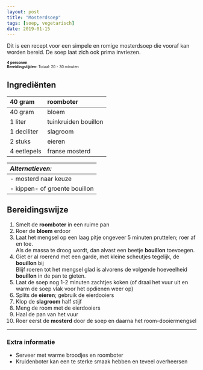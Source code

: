 ```yaml
---
layout: post
title: "Mosterdsoep"
tags: [soep, vegetarisch]
date: 2019-01-15
---
```


Dit is een recept voor een simpele en romige mosterdsoep die vooraf kan worden bereid. De soep laat zich ook prima invriezen.  

<sub><sup>
**4 personen**    
**Bereidingstijden:** Totaal: 20 - 30 minuten  
</sup></sub>

## Ingrediënten

| 40 gram     | roomboter            |
|:----------- |:-------------------- |
| 40 gram     | bloem                |
| 1 liter     | tuinkruiden bouillon |
| 1 deciliter | slagroom             |
| 2 stuks     | eieren               |
| 4 eetlepels | franse mosterd       |

| ***Alternatieven:***              |
|:----------------------------- |
| - mosterd naar keuze          |
| - kippen- of groente bouillon |

## Bereidingswijze
1. Smelt de **roomboter** in een ruime pan
2. Roer de **bloem** erdoor
3. Laat het mengsel op een laag pitje ongeveer 5 minuten pruttelen; roer af en toe.  
   Als de massa te droog wordt, dan alvast een beetje **bouillon** toevoegen.
4. Giet er al roerend met een garde, met kleine scheutjes tegelijk, de **bouillon** bij  
   Blijf roeren tot het mengsel glad is alvorens de volgende hoeveelheid **bouillon** in de pan te gieten.
5. Laat de soep nog 1-2 minuten zachtjes koken (of draai het vuur uit en warm de soep vlak voor het opdienen weer op)
6. Splits de **eieren**; gebruik de eierdooiers
7. Klop de **slagroom** half stijf
8. Meng de room met de eierdooiers
9. Haal de pan van het vuur
10. Roer eerst de **mosterd** door de soep en daarna het room-dooiermengsel

-----------------------------------------------------------------------
### Extra informatie  
- Serveer met warme broodjes en roomboter
- Kruidenboter kan een te sterke smaak hebben en teveel overheersen  

